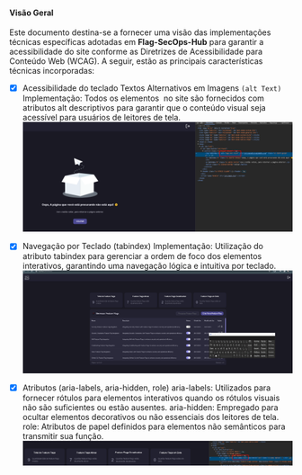#### Visão Geral

Este documento destina-se a fornecer uma visão das implementações técnicas específicas adotadas em **Flag-SecOps-Hub** para garantir a acessibilidade do site conforme as Diretrizes de Acessibilidade para Conteúdo Web (WCAG). A seguir, estão as principais características técnicas incorporadas:

- [x] Acessibilidade do teclado
      Textos Alternativos em Imagens `(alt Text)`
      Implementação: Todos os elementos <img> no site são fornecidos com atributos alt descriptivos para garantir que o conteúdo visual seja acessível para usuários de leitores de tela.
      ![alt](../images/alt.png)

- [x] Navegação por Teclado (tabindex)
      Implementação: Utilização do atributo tabindex para gerenciar a ordem de foco dos elementos interativos, garantindo uma navegação lógica e intuitiva por teclado.
      ![tabindex](../images/tabindex.gif)

- [x] Atributos (aria-labels, aria-hidden, role)
      aria-labels: Utilizados para fornecer rótulos para elementos interativos quando os rótulos visuais não são suficientes ou estão ausentes.
      aria-hidden: Empregado para ocultar elementos decorativos ou não essenciais dos leitores de tela.
      role: Atributos de papel definidos para elementos não semânticos para transmitir sua função.
      ![aria](../images/aria.png)
